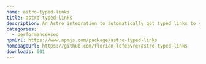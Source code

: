 ```yaml
---
name: astro-typed-links
title: astro-typed-links
description: An Astro integration to automatically get typed links to your pages.
categories:
  - performance+seo
npmUrl: https://www.npmjs.com/package/astro-typed-links
homepageUrl: https://github.com/florian-lefebvre/astro-typed-links
downloads: 601
---
```

